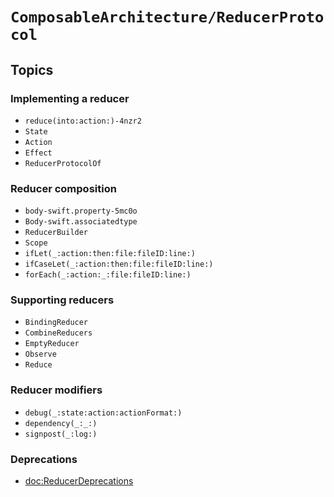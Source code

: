# ``ComposableArchitecture/ReducerProtocol``

## Topics

### Implementing a reducer

- ``reduce(into:action:)-4nzr2``
- ``State``
- ``Action``
- ``Effect``
- ``ReducerProtocolOf``

### Reducer composition

- ``body-swift.property-5mc0o``
- ``Body-swift.associatedtype``
- ``ReducerBuilder``
- ``Scope``
- ``ifLet(_:action:then:file:fileID:line:)``
- ``ifCaseLet(_:action:then:file:fileID:line:)``
- ``forEach(_:action:_:file:fileID:line:)``

### Supporting reducers

- ``BindingReducer``
- ``CombineReducers``
- ``EmptyReducer``
- ``Observe``
- ``Reduce``

### Reducer modifiers

- ``debug(_:state:action:actionFormat:)``
- ``dependency(_:_:)``
- ``signpost(_:log:)``

### Deprecations

- <doc:ReducerDeprecations>

